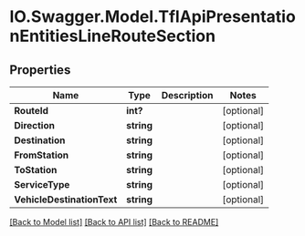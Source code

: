 # IO.Swagger.Model.TflApiPresentationEntitiesLineRouteSection
## Properties

Name | Type | Description | Notes
------------ | ------------- | ------------- | -------------
**RouteId** | **int?** |  | [optional] 
**Direction** | **string** |  | [optional] 
**Destination** | **string** |  | [optional] 
**FromStation** | **string** |  | [optional] 
**ToStation** | **string** |  | [optional] 
**ServiceType** | **string** |  | [optional] 
**VehicleDestinationText** | **string** |  | [optional] 

[[Back to Model list]](../README.md#documentation-for-models) [[Back to API list]](../README.md#documentation-for-api-endpoints) [[Back to README]](../README.md)

